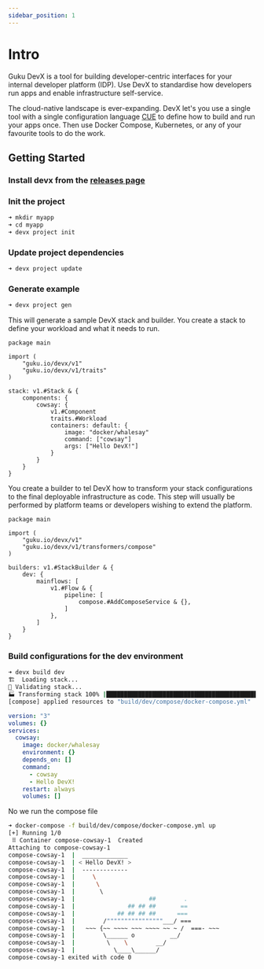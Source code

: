 ```yaml
---
sidebar_position: 1
---
```


# Intro

Guku DevX is a tool for building developer-centric interfaces for your internal developer platform (IDP). Use DevX to standardise how developers run apps and enable infrastructure self-service.

The cloud-native landscape is ever-expanding. DevX let's you use a single tool with a single configuration language [CUE](https://cuelang.org) to define how to build and run your apps once. Then use Docker Compose, Kubernetes, or any of your favourite tools to do the work.


## Getting Started


### Install devx from the [releases page](https://github.com/devopzilla/guku-devx/releases)


### Init the project
```bash
➜ mkdir myapp
➜ cd myapp
➜ devx project init
```

### Update project dependencies
```bash
➜ devx project update
```

### Generate example
```bash
➜ devx project gen
```

This will generate a sample DevX stack and builder. You create a stack to define your workload and what it needs to run.
```cue title="stack.cue"
package main

import (
	"guku.io/devx/v1"
	"guku.io/devx/v1/traits"
)

stack: v1.#Stack & {
	components: {
		cowsay: {
			v1.#Component
			traits.#Workload
			containers: default: {
				image: "docker/whalesay"
				command: ["cowsay"]
				args: ["Hello DevX!"]
			}
		}
	}
}
```

You create a builder to tel DevX how to transform your stack configurations to the final deployable infrastructure as code. This step will usually be performed by platform teams or developers wishing to extend the platform.
```cue title="builder.cue"
package main

import (
	"guku.io/devx/v1"
	"guku.io/devx/v1/transformers/compose"
)

builders: v1.#StackBuilder & {
	dev: {
		mainflows: [
			v1.#Flow & {
				pipeline: [
					compose.#AddComposeService & {},
				]
			},
		]
	}
}	
```


### Build configurations for the dev environment
```bash
➜ devx build dev
🏗️  Loading stack...
👀 Validating stack...
🏭 Transforming stack 100% |███████████████████████████████████████████████████████████████████████████████████████| (1/1, 711 it/s)        
[compose] applied resources to "build/dev/compose/docker-compose.yml"
```
```yaml title="build/dev/compose/docker-compose.yml"
version: "3"
volumes: {}
services:
  cowsay:
    image: docker/whalesay
    environment: {}
    depends_on: []
    command:
      - cowsay
      - Hello DevX!
    restart: always
    volumes: []
```

No we run the compose file
```bash
➜ docker-compose -f build/dev/compose/docker-compose.yml up
[+] Running 1/0
 ⠿ Container compose-cowsay-1  Created                                                                                                  0.0s
Attaching to compose-cowsay-1
compose-cowsay-1  |  _____________ 
compose-cowsay-1  | < Hello DevX! >
compose-cowsay-1  |  ------------- 
compose-cowsay-1  |     \
compose-cowsay-1  |      \
compose-cowsay-1  |       \     
compose-cowsay-1  |                     ##        .            
compose-cowsay-1  |               ## ## ##       ==            
compose-cowsay-1  |            ## ## ## ##      ===            
compose-cowsay-1  |        /""""""""""""""""___/ ===        
compose-cowsay-1  |   ~~~ {~~ ~~~~ ~~~ ~~~~ ~~ ~ /  ===- ~~~   
compose-cowsay-1  |        \______ o          __/            
compose-cowsay-1  |         \    \        __/             
compose-cowsay-1  |           \____\______/   
compose-cowsay-1 exited with code 0
```